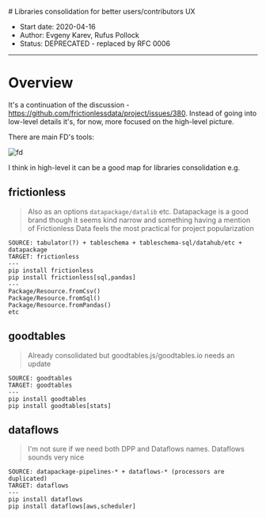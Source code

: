 # Libraries consolidation for better users/contributors UX

- Start date: 2020-04-16
- Author: Evgeny Karev, Rufus Pollock
- Status: DEPRECATED - replaced by RFC 0006

----

# Overview

It's a continuation of the discussion - https://github.com/frictionlessdata/project/issues/380. Instead of going into low-level details it's, for now, more focused on the high-level picture.

There are main FD's tools:

![fd](https://user-images.githubusercontent.com/557395/79447268-47aece00-7fe8-11ea-9d2c-ee81aa7d431e.png)

I think in high-level it can be a good map for libraries consolidation e.g.

## frictionless

> Also as an options `datapackage/datalib` etc. Datapackage is a good brand though it seems kind narrow and something having a mention of Frictionless Data feels the most practical for project popularization

```
SOURCE: tabulator(?) + tableschema + tableschema-sql/datahub/etc + datapackage
TARGET: frictionless
---
pip install frictionless
pip install frictionless[sql,pandas]
---
Package/Resource.fromCsv()
Package/Resource.fromSql()
Package/Resource.fromPandas()
etc
```

## goodtables

> Already consolidated but goodtables.js/goodtables.io needs an update

```
SOURCE: goodtables
TARGET: goodtables
---
pip install goodtables
pip install goodtables[stats]
```

## dataflows

> I'm not sure if we need both DPP and Dataflows names. Dataflows sounds very nice

```
SOURCE: datapackage-pipelines-* + dataflows-* (processors are duplicated)
TARGET: dataflows
---
pip install dataflows
pip install dataflows[aws,scheduler]
```

